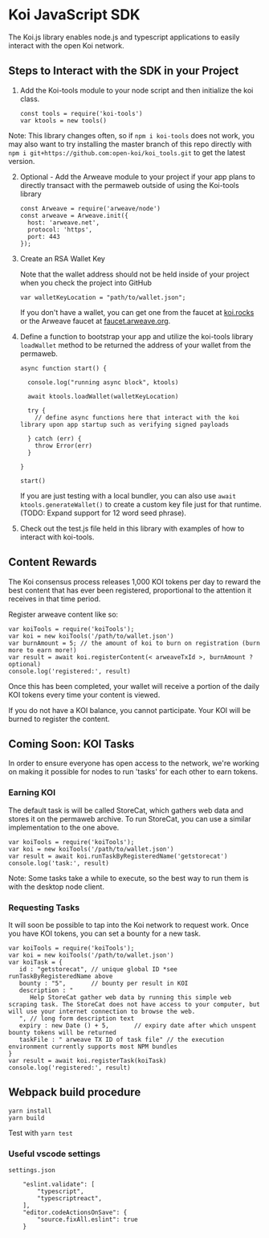 # Koi JavaScript SDK

The Koi.js library enables node.js and typescript applications to easily interact with the open Koi network.

## Steps to Interact with the SDK in your Project

1. Add the Koi-tools module to your node script and then initialize the koi class.

   ```
   const tools = require('koi-tools')
   var ktools = new tools()
   ```
Note: This library changes often, so if `npm i koi-tools` does not work, you may also want to try installing the master branch of this repo directly with `npm i git+https://github.com:open-koi/koi_tools.git` to get the latest version.

2. Optional - Add the Arweave module to your project if your app plans to directly transact with the permaweb outside of using the Koi-tools library

   ```
   const Arweave = require('arweave/node')
   const arweave = Arweave.init({
     host: 'arweave.net',
     protocol: 'https',
     port: 443
   });
   ```

3. Create an RSA Wallet Key

   Note that the wallet address should not be held inside of your project when you check the project into GitHub

   ```
   var walletKeyLocation = "path/to/wallet.json";
   ```

   If you don't have a wallet, you can get one from the faucet at [koi.rocks](https://koi.rocks/) or the Arweave faucet at [faucet.arweave.org](https://faucet.arweave.org/).

4. Define a function to bootstrap your app and utilize the koi-tools library `loadWallet` method to be returned the address of your wallet from the permaweb.

   ```
   async function start() {

     console.log("running async block", ktools)

     await ktools.loadWallet(walletKeyLocation)

     try {
       // define async functions here that interact with the koi library upon app startup such as verifying signed payloads

     } catch (err) {
       throw Error(err)
     }

   }

   start()
   ```

   If you are just testing with a local bundler, you can also use `await ktools.generateWallet()` to create a custom key file just for that runtime. (TODO: Expand support for 12 word seed phrase).

5. Check out the test.js file held in this library with examples of how to interact with koi-tools.

## Content Rewards

The Koi consensus process releases 1,000 KOI tokens per day to reward the best content that has ever been registered, proportional to the attention it receives in that time period.

Register arweave content like so:

```
var koiTools = require('koiTools');
var koi = new koiTools('/path/to/wallet.json')
var burnAmount = 5; // the amount of koi to burn on registration (burn more to earn more!)
var result = await koi.registerContent(< arweaveTxId >, burnAmount ? optional)
console.log('registered:', result)
```

Once this has been completed, your wallet will receive a portion of the daily KOI tokens every time your content is viewed.

If you do not have a KOI balance, you cannot participate. Your KOI will be burned to register the content.

## Coming Soon: KOI Tasks

In order to ensure everyone has open access to the network, we're working on making it possible for nodes to run 'tasks' for each other to earn tokens.

### Earning KOI

The default task is will be called StoreCat, which gathers web data and stores it on the permaweb archive. To run StoreCat, you can use a similar implementation to the one above.

```
var koiTools = require('koiTools');
var koi = new koiTools('/path/to/wallet.json')
var result = await koi.runTaskByRegisteredName('getstorecat')
console.log('task:', result)
```

Note: Some tasks take a while to execute, so the best way to run them is with the desktop node client.

### Requesting Tasks

It will soon be possible to tap into the Koi network to request work. Once you have KOI tokens, you can set a bounty for a new task.

```
var koiTools = require('koiTools');
var koi = new koiTools('/path/to/wallet.json')
var koiTask = {
   id : "getstorecat", // unique global ID *see runTaskByRegisteredName above
   bounty : "5",       // bounty per result in KOI
   description : "
      Help StoreCat gather web data by running this simple web scraping task. The StoreCat does not have access to your computer, but will use your internet connection to browse the web.
   ", // long form description text
   expiry : new Date () + 5,       // expiry date after which unspent bounty tokens will be returned
   taskFile : " arweave TX ID of task file" // the execution environment currently supports most NPM bundles
}
var result = await koi.registerTask(koiTask)
console.log('registered:', result)
```

## Webpack build procedure

```
yarn install
yarn build
```
Test with `yarn test`



### Useful vscode settings

`settings.json`
```
    "eslint.validate": [
        "typescript",
        "typescriptreact",
    ],
    "editor.codeActionsOnSave": {
        "source.fixAll.eslint": true
    }
```

